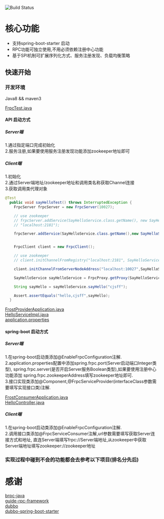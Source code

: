 ![Build Status](https://travis-ci.org/cjsff/frost.svg?branch=master)
# 核心功能
* 支持spring-boot-starter 启动
* RPC功能可独立使用,不用必须依赖注册中心功能
* 基于SPI机制可扩展序列化方式、服务注册发现、负载均衡策略

## 快速开始
### 开发环境
Java8 && maven3

[FrpcTest.java](https://github.com/cjsff/frost/blob/master/core/src/test/java/com/cjsff/FrpcTest.java)
#### API 启动方式
##### Server端
1.通过指定端口完成初始化
<br/>
2.服务注册,如果要使用服务注册发现功能添加zookeeper地址即可

##### Client端
1.初始化
<br/>
2.通过Server端地址/zookeeper地址和调用类名称获取Channel连接
<br/>
3.获取调用类代理对象
```java
@Test
  public void sayHelloTest() throws InterruptedException {
    FrpcServer frpcServer = new FrpcServer(10027);

    // use zookeeper
    // frpcServer.addService(SayHelloService.class.getName(), new SayHelloServiceImpl(),
    // "localhost:2181");

    frpcServer.addService(SayHelloService.class.getName(),new SayHelloServiceImpl(),null);


    FrpcClient client = new FrpcClient();

    // use zookeeper
    // client.initChannelFromRegistry("localhost:2181", SayHelloService.class.getName());

    client.initChannelFromServerNodeAddress("localhost:10027",SayHelloService.class.getName());

    SayHelloService sayHelloService = FrpcProxy.getProxy(SayHelloService.class, client);

    String sayHello = sayHelloService.sayHello("cjsff");

    Assert.assertEquals("hello,cjsff",sayHello);
  }
```
[FrostProviderApplication.java](https://github.com/cjsff/frost/blob/master/frost-example/frost-example-springboot/frost-example-springboot-provider/src/main/java/com/cjsff/example/springboot/provider/FrostProviderApplication.java)
<br/>
[HelloServiceImpl.java](https://github.com/cjsff/frost/blob/master/frost-example/frost-example-springboot/frost-example-springboot-provider/src/main/java/com/cjsff/example/springboot/provider/impl/HelloServiceImpl.java)
<br/>
[application.properties](https://github.com/cjsff/frost/blob/master/frost-example/frost-example-springboot/frost-example-springboot-provider/src/main/resources/application.properties)
#### spring-boot 启动方式
##### Server端
1.在spring-boot启动类添加@EnableFrpcConfiguration注解.
<br/>
2.application.properties配置中添加spring.frpc.port(Server启动端口Integer类型),
spring.frpc.server(是否开启Server服务Boolean类型),如果要使用注册中心功能添加
spring.frpc.zookeeperAddress填写zookeeper地址即可.
<br/>
3.接口实现类添加@Component,@FrpcServiceProvider(interfaceClass参数需要填写实现接口类)注解.


[FrostConsumerApplication.java](https://github.com/cjsff/frost/blob/master/frost-example/frost-example-springboot/frost-example-springboot-consumer/src/main/java/com/cjsff/example/springboot/consumer/FrostConsumerApplication.java)
<br/>
[HelloController.java](https://github.com/cjsff/frost/blob/master/frost-example/frost-example-springboot/frost-example-springboot-consumer/src/main/java/com/cjsff/example/springboot/consumer/controller/HelloController.java)
##### Client端
1.在spring-boot启动类添加@EnableFrpcConfiguration注解.
<br/>
2.调用接口类添加@FrpcServiceConsumer注解,url参数需要填写获取Server连接方式和地址,
直连Server端填写frpc://Server端地址,从zookeeper中获取Server端地址填写zookeeper://zookeeper地址





### 实现过程中碰到不会的功能都会去参考以下项目(排名分先后)

# 感谢
[brpc-java](https://github.com/baidu/brpc-java)
<br/>
[guide-rpc-framework](https://github.com/Snailclimb/guide-rpc-framework)
<br/>
[dubbo](https://github.com/apache/dubbo)
<br/>
[dubbo-spring-boot-starter](https://github.com/alibaba/dubbo-spring-boot-starter)
